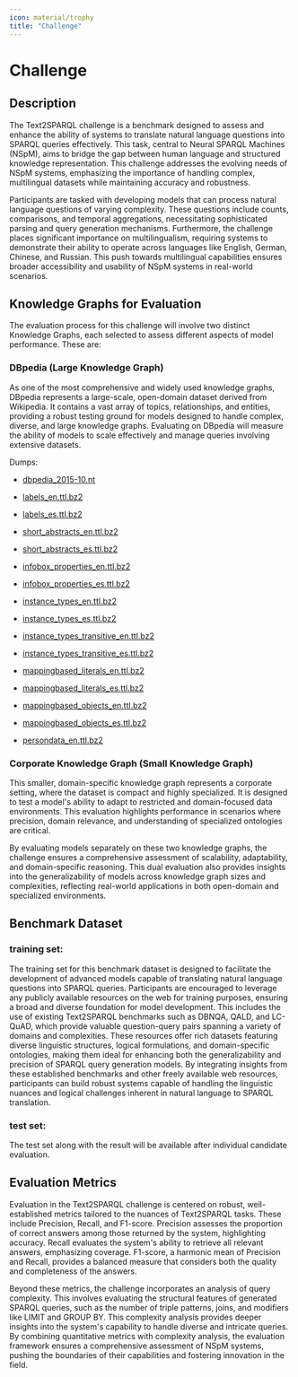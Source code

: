 ```yaml
---
icon: material/trophy
title: "Challenge"
---
```

# Challenge

## Description

The Text2SPARQL challenge is a benchmark designed to assess and enhance the ability of systems to translate natural language questions into SPARQL queries effectively. 
This task, central to Neural SPARQL Machines (NSpM), aims to bridge the gap between human language and structured knowledge representation. 
This challenge addresses the evolving needs of NSpM systems, emphasizing the importance of handling complex, multilingual datasets while maintaining accuracy and robustness.

Participants are tasked with developing models that can process natural language questions of varying complexity. 
These questions include counts, comparisons, and temporal aggregations, necessitating sophisticated parsing and query generation mechanisms. 
Furthermore, the challenge places significant importance on multilingualism, requiring systems to demonstrate their ability to operate across languages like English, German, Chinese, and Russian. 
This push towards multilingual capabilities ensures broader accessibility and usability of NSpM systems in real-world scenarios.


## Knowledge Graphs for Evaluation
The evaluation process for this challenge will involve two distinct Knowledge Graphs, each selected to assess different aspects of model performance. These are:

### DBpedia (Large Knowledge Graph)

As one of the most comprehensive and widely used knowledge graphs, DBpedia represents a large-scale, open-domain dataset derived from Wikipedia. It contains a vast array of topics, relationships, and entities, providing a robust testing ground for models designed to handle complex, diverse, and large knowledge graphs. Evaluating on DBpedia will measure the ability of models to scale effectively and manage queries involving extensive datasets.

Dumps:

- [dbpedia_2015-10.nt](https://downloads.dbpedia.org/2015-10/dbpedia_2015-10.nt)

- [labels_en.ttl.bz2](https://downloads.dbpedia.org/2015-10/core/labels_en.ttl.bz2)
- [labels_es.ttl.bz2](https://downloads.dbpedia.org/2015-10/core-i18n/es/labels_es.ttl.bz2)
  
- [short_abstracts_en.ttl.bz2](https://downloads.dbpedia.org/2015-10/core/short_abstracts_en.ttl.bz2)
- [short_abstracts_es.ttl.bz2](https://downloads.dbpedia.org/2015-10/core-i18n/short_abstracts_es.ttl.bz2) 

- [infobox_properties_en.ttl.bz2](https://downloads.dbpedia.org/2015-10/core/infobox_properties_en.ttl.bz2)
- [infobox_properties_es.ttl.bz2](https://downloads.dbpedia.org/2015-10/core-i18n/infobox_properties_es.ttl.bz2)
  
- [instance_types_en.ttl.bz2](https://downloads.dbpedia.org/2015-10/core/instance_types_en.ttl.bz2)
- [instance_types_es.ttl.bz2](https://downloads.dbpedia.org/2015-10/core-i18n/instance_types_es.ttl.bz2)
  
- [instance_types_transitive_en.ttl.bz2](https://downloads.dbpedia.org/2015-10/core/instance_types_transitive_en.ttl.bz2)
- [instance_types_transitive_es.ttl.bz2](https://downloads.dbpedia.org/2015-10/core-i18n/instance_types_transitive_es.ttl.bz2)

- [mappingbased_literals_en.ttl.bz2](https://downloads.dbpedia.org/2015-10/core/mappingbased_literals_en.ttl.bz2)
- [mappingbased_literals_es.ttl.bz2](https://downloads.dbpedia.org/2015-10/core-i18n/mappingbased_literals_es.ttl.bz2)

- [mappingbased_objects_en.ttl.bz2](https://downloads.dbpedia.org/2015-10/core/mappingbased_objects_en.ttl.bz2)
- [mappingbased_objects_es.ttl.bz2](https://downloads.dbpedia.org/2015-10/core-i18n/mappingbased_objects_es.ttl.bz2)
  
- [persondata_en.ttl.bz2](https://downloads.dbpedia.org/2015-10/core/persondata_en.ttl.bz2)

### Corporate Knowledge Graph (Small Knowledge Graph)

This smaller, domain-specific knowledge graph represents a corporate setting, where the dataset is compact and highly specialized. It is designed to test a model's ability to adapt to restricted and domain-focused data environments. This evaluation highlights performance in scenarios where precision, domain relevance, and understanding of specialized ontologies are critical.

By evaluating models separately on these two knowledge graphs, the challenge ensures a comprehensive assessment of scalability, adaptability, and domain-specific reasoning. This dual evaluation also provides insights into the generalizability of models across knowledge graph sizes and complexities, reflecting real-world applications in both open-domain and specialized environments.

## Benchmark Dataset

### training set:

The training set for this benchmark dataset is designed to facilitate the development of advanced models capable of translating natural language questions into SPARQL queries. Participants are encouraged to leverage any publicly available resources on the web for training purposes, ensuring a broad and diverse foundation for model development. This includes the use of existing Text2SPARQL benchmarks such as DBNQA, QALD, and LC-QuAD, which provide valuable question-query pairs spanning a variety of domains and complexities. These resources offer rich datasets featuring diverse linguistic structures, logical formulations, and domain-specific ontologies, making them ideal for enhancing both the generalizability and precision of SPARQL query generation models. By integrating insights from these established benchmarks and other freely available web resources, participants can build robust systems capable of handling the linguistic nuances and logical challenges inherent in natural language to SPARQL translation.

### test set:

The test set along with the result will be available after individual candidate evaluation.

## Evaluation Metrics

Evaluation in the Text2SPARQL challenge is centered on robust, well-established metrics tailored to the nuances of Text2SPARQL tasks. 
These include Precision, Recall, and F1-score. Precision assesses the proportion of correct answers among those returned by the system, highlighting accuracy. 
Recall evaluates the system's ability to retrieve all relevant answers, emphasizing coverage. 
F1-score, a harmonic mean of Precision and Recall, provides a balanced measure that considers both the quality and completeness of the answers.

Beyond these metrics, the challenge incorporates an analysis of query complexity. 
This involves evaluating the structural features of generated SPARQL queries, such as the number of triple patterns, joins, and modifiers like LIMIT and GROUP BY. 
This complexity analysis provides deeper insights into the system's capability to handle diverse and intricate queries. 
By combining quantitative metrics with complexity analysis, the evaluation framework ensures a comprehensive assessment of NSpM systems, pushing the boundaries of their capabilities and fostering innovation in the field.
